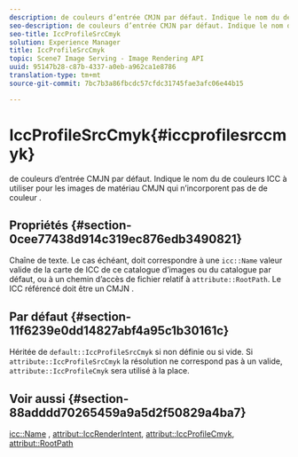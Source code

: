 ```yaml
---
description: de couleurs d’entrée CMJN par défaut. Indique le nom du de couleurs ICC à utiliser pour les images de matériau CMJN qui n’incorporent pas de de couleur .
seo-description: de couleurs d’entrée CMJN par défaut. Indique le nom du de couleurs ICC à utiliser pour les images de matériau CMJN qui n’incorporent pas de de couleur .
seo-title: IccProfileSrcCmyk
solution: Experience Manager
title: IccProfileSrcCmyk
topic: Scene7 Image Serving - Image Rendering API
uuid: 95147b28-c87b-4337-a0eb-a962ca1e8786
translation-type: tm+mt
source-git-commit: 7bc7b3a86fbcdc57cfdc31745fae3afc06e44b15

---
```



# IccProfileSrcCmyk{#iccprofilesrccmyk}

de couleurs d’entrée CMJN par défaut. Indique le nom du de couleurs ICC à utiliser pour les images de matériau CMJN qui n’incorporent pas de de couleur .

## Propriétés {#section-0cee77438d914c319ec876edb3490821}

Chaîne de texte. Le cas échéant, doit correspondre à une `icc::Name` valeur valide de la carte de  ICC de ce catalogue d’images ou du catalogue par défaut, ou à un chemin d’accès de fichier relatif à `attribute::RootPath`. Le ICC référencé doit être un CMJN .

## Par défaut {#section-11f6239e0dd14827abf4a95c1b30161c}

Héritée de `default::IccProfileSrcCmyk` si non définie ou si vide. Si `attribute::IccProfileSrcCmyk` la résolution ne correspond pas à un  valide, `attribute::IccProfileCmyk` sera utilisé à la place.

## Voir aussi {#section-88adddd70265459a9a5d2f50829a4ba7}

[icc::Name](../../../../../ir-api/material-cat/image-rendering-api-ref/c-ir-material-catalog/c-ir-icc-profile-map-reference/r-ir-name-icc.md#reference-7a293ede360e433782575f8f6a562ac2) , [attribut::IccRenderIntent](../../../../../ir-api/material-cat/image-rendering-api-ref/c-ir-material-catalog/c-ir-attributes-reference/r-ir-iccrenderintent.md#reference-3b80b7a4c25545a593c5076f318b5c40), [attribut::IccProfileCmyk](../../../../../ir-api/material-cat/image-rendering-api-ref/c-ir-material-catalog/c-ir-attributes-reference/r-ir-iccprofilecmyk.md#reference-55aead2d924847ffbd1be4c46add7127), [attribut::RootPath](../../../../../ir-api/material-cat/image-rendering-api-ref/c-ir-material-catalog/c-ir-attributes-reference/r-ir-rootpath.md#reference-a4d7c96b62e14fcbad1740c702f160f3)
